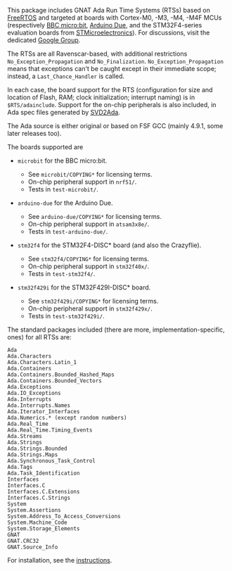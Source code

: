 This package includes GNAT Ada Run Time Systems (RTSs) based
on [FreeRTOS](http://www.freertos.org) and targeted at boards with
Cortex-M0, -M3, -M4, -M4F MCUs
(respectively
[BBC micro:bit](http://microbit.org),
[Arduino Due](https://www.arduino.cc), and the STM32F4-series evaluation
boards from [STMicroelectronics](https://www.st.com)). For discussions,
visit the dedicated
[Google Group](https://groups.google.com/forum/#!forum/cortex-gnat-rts).

The RTSs are all Ravenscar-based, with additional restrictions
`No_Exception_Propagation` and `No_Finalization`.
`No_Exception_Propagation` means that exceptions can't be caught
except in their immediate scope; instead, a `Last_Chance_Handler` is
called.

In each case, the board support for the RTS (configuration for size
and location of Flash, RAM; clock initialization; interrupt naming) is
in `$RTS/adainclude`. Support for the on-chip peripherals is also
included, in Ada spec files generated by
[SVD2Ada](https://github.com/AdaCore/svd2ada).

The Ada source is either original or based on FSF GCC (mainly 4.9.1,
some later releases too).

The boards supported are

* `microbit` for the BBC micro:bit.
  * See `microbit/COPYING*` for licensing terms.
  * On-chip peripheral support in `nrf51/`.
  * Tests in `test-microbit/`.

* `arduino-due` for the Arduino Due.
  * See `arduino-due/COPYING*` for licensing terms.
  * On-chip peripheral support in `atsam3x8e/`.
  * Tests in `test-arduino-due/`.

* `stm32f4` for the STM32F4-DISC* board (and also the Crazyflie).
  * See `stm32f4/COPYING*` for licensing terms.
  * On-chip peripheral support in `stm32f40x/`.
  * Tests in `test-stm32f4/`.

* `stm32f429i` for the STM32F429I-DISC* board.
  * See `stm32f429i/COPYING*` for licensing terms.
  * On-chip peripheral support in `stm32f429x/`.
  * Tests in `test-stm32f429i/`.

The standard packages included (there are more, implementation-specific,
ones) for all RTSs are:

    Ada
    Ada.Characters
    Ada.Characters.Latin_1
    Ada.Containers
    Ada.Containers.Bounded_Hashed_Maps
    Ada.Containers.Bounded_Vectors
    Ada.Exceptions
    Ada.IO_Exceptions
    Ada.Interrupts
    Ada.Interrupts.Names
    Ada.Iterator_Interfaces
    Ada.Numerics.* (except random numbers)
    Ada.Real_Time
    Ada.Real_Time.Timing_Events
    Ada.Streams
    Ada.Strings
    Ada.Strings.Bounded
    Ada.Strings.Maps
    Ada.Synchronous_Task_Control
    Ada.Tags
    Ada.Task_Identification
    Interfaces
    Interfaces.C
    Interfaces.C.Extensions
    Interfaces.C.Strings
    System
    System.Assertions
    System.Address_To_Access_Conversions
    System.Machine_Code
    System.Storage_Elements
    GNAT
    GNAT.CRC32
    GNAT.Source_Info

For installation, see the [instructions](INSTALL.md).
